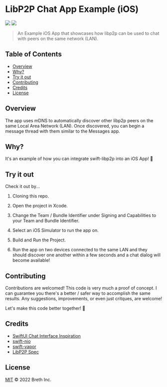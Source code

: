 # LibP2P Chat App Example (iOS)

[![](https://img.shields.io/badge/made%20by-Breth-blue.svg?style=flat-square)](https://breth.app)
[![](https://img.shields.io/badge/project-libp2p-yellow.svg?style=flat-square)](http://libp2p.io/)

> An Example iOS App that showcases how libp2p can be used to chat with peers on the same network (LAN). 

## Table of Contents

- [Overview](#overview)
- [Why?](#why)
- [Try it out](#try-it-out)
- [Contributing](#contributing)
- [Credits](#credits)
- [License](#license)

## Overview

The app uses mDNS to automatically discover other libp2p peers on the same Local Area Network (LAN). Once discovered, you can begin a message thread with them similar to the Messages app.

## Why?

It's an example of how you can integrate swift-libp2p into an iOS App! 🥳

## Try it out

Check it out by...

1) Cloning this repo.

2) Open the project in Xcode.

3) Change the Team / Bundle Identifier under Signing and Capabilities to your Team and Bundle Identifier.

4) Select an iOS Simulator to run the app on. 

5) Build and Run the Project.

6) Run the app on two devices connected to the same LAN and they should discover one another within a few seconds and a chat dialog will become available!

## Contributing

Contributions are welcomed! This code is very much a proof of concept. I can guarantee you there's a better / safer way to accomplish the same results. Any suggestions, improvements, or even just critques, are welcome! 

Let's make this code better together! 🤝

## Credits

- [SwiftUI Chat Interface Inspiration](https://youtu.be/Pk1c1EjGtQ0)
- [swift-nio](https://github.com/apple/swift-nio)
- [swift-vapor](https://github.com/vapor/vapor) 
- [LibP2P Spec](https://github.com/libp2p/specs)

## License

[MIT](LICENSE) © 2022 Breth Inc.
